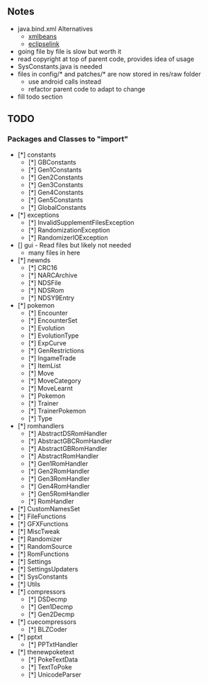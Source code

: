 ## Notes

- java.bind.xml Alternatives
    - [xmlbeans](http://xmlbeans.apache.org/)
    - [eclipselink](https://github.com/eclipse-ee4j/eclipselink)
- going file by file is slow but worth it
- read copyright at top of parent code, provides idea of usage
- SysConstants.java is needed
- files in config/* and patches/* are now stored in res/raw folder
    - use android calls instead
    - refactor parent code to adapt to change
- fill todo section

## TODO

### Packages and Classes to "import"

- [*] constants
    - [*] GBConstants
    - [*] Gen1Constants
    - [*] Gen2Constants
    - [*] Gen3Constants
    - [*] Gen4Constants
    - [*] Gen5Constants
    - [*] GlobalConstants
- [*] exceptions
    - [*] InvalidSupplementFilesException
    - [*] RandomizationException
    - [*] RandomizerIOException
- [] gui - Read files but likely not needed
    - many files in here
- [*] newnds
    - [*] CRC16
    - [*] NARCArchive
    - [*] NDSFile
    - [*] NDSRom
    - [*] NDSY9Entry
- [*] pokemon
    - [*] Encounter
    - [*] EncounterSet
    - [*] Evolution
    - [*] EvolutionType
    - [*] ExpCurve
    - [*] GenRestrictions
    - [*] IngameTrade
    - [*] ItemList
    - [*] Move
    - [*] MoveCategory
    - [*] MoveLearnt
    - [*] Pokemon
    - [*] Trainer
    - [*] TrainerPokemon
    - [*] Type
- [*] romhandlers
    - [*] AbstractDSRomHandler
    - [*] AbstractGBCRomHandler
    - [*] AbstractGBRomHandler
    - [*] AbstractRomHandler
    - [*] Gen1RomHandler
    - [*] Gen2RomHandler
    - [*] Gen3RomHandler
    - [*] Gen4RomHandler
    - [*] Gen5RomHandler
    - [*] RomHandler
- [*] CustomNamesSet
- [*] FileFunctions
- [*] GFXFunctions
- [*] MiscTweak
- [*] Randomizer
- [*] RandomSource
- [*] RomFunctions
- [*] Settings
- [*] SettingsUpdaters
- [*] SysConstants
- [*] Utils
- [*] compressors
    - [*] DSDecmp
    - [*] Gen1Decmp
    - [*] Gen2Decmp
- [*] cuecompressors
    - [*] BLZCoder
- [*] pptxt
    - [*] PPTxtHandler
- [*] thenewpoketext
    - [*] PokeTextData
    - [*] TextToPoke
    - [*] UnicodeParser
